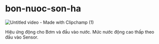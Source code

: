 # bon-nuoc-son-ha
![Untitled video - Made with Clipchamp (1)](https://github.com/user-attachments/assets/94c9e553-8644-4cb0-8117-9b21385af815)

Hiệu ứng động cho Bơm và đầu vào nước.
Mức nước động cao thấp theo đầu vào Sensor.
